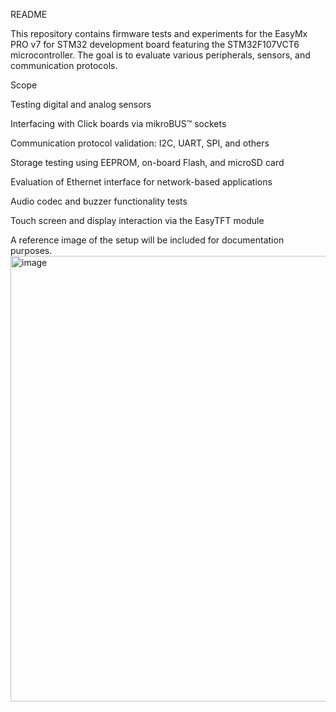 README

This repository contains firmware tests and experiments for the EasyMx PRO v7 for STM32 development board featuring the STM32F107VCT6 microcontroller.
The goal is to evaluate various peripherals, sensors, and communication protocols.

Scope

Testing digital and analog sensors

Interfacing with Click boards via mikroBUS™ sockets

Communication protocol validation: I2C, UART, SPI, and others

Storage testing using EEPROM, on-board Flash, and microSD card

Evaluation of Ethernet interface for network-based applications

Audio codec and buzzer functionality tests

Touch screen and display interaction via the EasyTFT module

A reference image of the setup will be included for documentation purposes.
<img width="850" height="713" alt="image" src="https://github.com/user-attachments/assets/d1656d55-67b5-445f-9684-12be5b49d824" />
